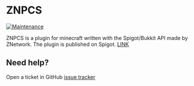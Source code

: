 # ZNPCS
[![Maintenance](https://img.shields.io/badge/maintained-yes-green.svg)](https://github.com/ZNetworkW)

ZNPCS is a plugin for minecraft written with the Spigot/Bukkit API made by ZNetwork. The plugin is published on Spigot. [LINK](https://www.spigotmc.org/resources/znpcs-1-8-1-16-bungeecord-serversnpcs-open-source.80940/)

## Need help?

Open a ticket in GitHub [issue tracker](https://github.com/ZNetworkW/znpc-servers/issues)
